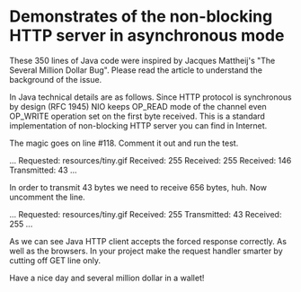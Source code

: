 Demonstrates of the non-blocking HTTP server in asynchronous mode
==========

These 350 lines of Java code were inspired by Jacques Mattheij's "The Several Million Dollar Bug".
Please read the article to understand the background of the issue. 


In Java technical details are as follows. Since HTTP protocol is synchronous by design (RFC 1945) NIO keeps OP_READ mode of the channel even OP_WRITE operation set on the first byte received.
This is a standard implementation of non-blocking HTTP server you can find in Internet. 

The magic goes on line #118. Comment it out and run the test.

...
Requested: resources/tiny.gif
Received: 255
Received: 255
Received: 146
Transmitted: 43
...

In order to transmit 43 bytes we need to receive 656 bytes, huh. Now uncomment the line.

...
Requested: resources/tiny.gif
Received: 255
Transmitted: 43
Received: 255
...

As we can see Java HTTP client accepts the forced response correctly. As well as the browsers. 
In your project make the request handler smarter by cutting off GET line only.

Have a nice day and several million dollar in a wallet!
